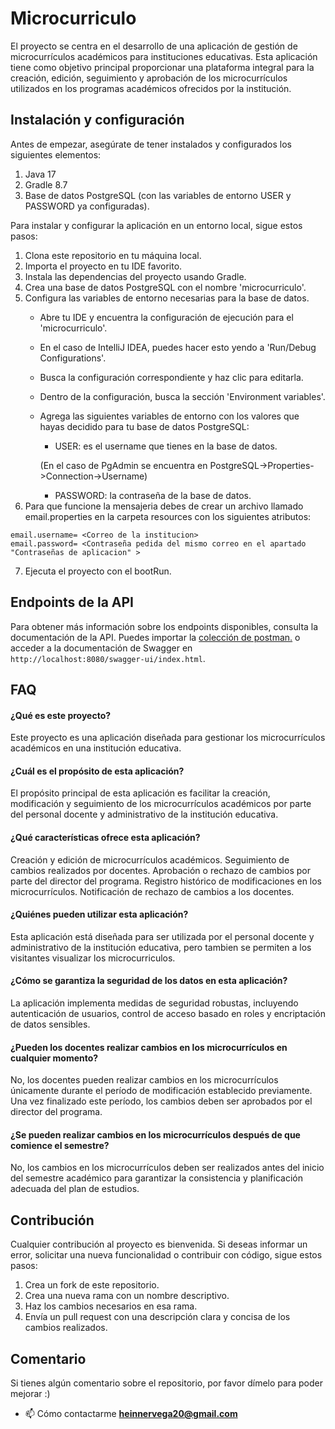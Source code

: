 #  Microcurriculo 

El proyecto se centra en el desarrollo de una aplicación de gestión de microcurrículos académicos para instituciones educativas. Esta aplicación tiene como objetivo principal proporcionar una plataforma integral para la creación, edición, seguimiento y aprobación de los microcurrículos utilizados en los programas académicos ofrecidos por la institución.
## Instalación y configuración 

Antes de empezar, asegúrate de tener instalados y configurados los siguientes elementos:

1. Java 17
2. Gradle 8.7
3. Base de datos PostgreSQL (con las variables de entorno USER y PASSWORD ya configuradas).

Para instalar y configurar la aplicación en un entorno local, sigue estos pasos:

1. Clona este repositorio en tu máquina local.
2. Importa el proyecto en tu IDE favorito.
3. Instala las dependencias del proyecto usando Gradle.
4. Crea una base de datos PostgreSQL con el nombre 'microcurriculo'.
5. Configura las variables de entorno necesarias para la base de datos.
    - Abre tu IDE y encuentra la configuración de ejecución para el 'microcurriculo'.
    - En el caso de IntelliJ IDEA, puedes hacer esto yendo a 'Run/Debug Configurations'.
    - Busca la configuración correspondiente y haz clic para editarla.
    - Dentro de la configuración, busca la sección 'Environment variables'.
    - Agrega las siguientes variables de entorno con los valores que hayas decidido para tu base de datos PostgreSQL:
        - USER: es el username que tienes en la base de datos.

      (En el caso de PgAdmin se encuentra en PostgreSQL->Properties->Connection->Username)

        - PASSWORD: la contraseña de la base de datos.
6. Para que funcione la mensajeria debes de crear un archivo llamado email.properties en la carpeta resources con los siguientes atributos:
```
email.username= <Correo de la institucion>
email.password= <Contraseña pedida del mismo correo en el apartado "Contraseñas de aplicacion" >
```
7. Ejecuta el proyecto con el bootRun.

## Endpoints de la API
Para obtener más información sobre los endpoints disponibles, consulta la documentación de la API.
Puedes importar la [colección de postman.](docs/postman/Micro.postman_collection.json) o 
acceder a la documentación de Swagger en `http://localhost:8080/swagger-ui/index.html`.


## FAQ
#### ¿Qué es este proyecto?
Este proyecto es una aplicación diseñada para gestionar los microcurrículos académicos en una institución educativa.

#### ¿Cuál es el propósito de esta aplicación?
El propósito principal de esta aplicación es facilitar la creación, modificación y seguimiento de los microcurrículos académicos por parte del personal docente y administrativo de la institución educativa.

#### ¿Qué características ofrece esta aplicación?
Creación y edición de microcurrículos académicos.
Seguimiento de cambios realizados por docentes.
Aprobación o rechazo de cambios por parte del director del programa.
Registro histórico de modificaciones en los microcurrículos.
Notificación de rechazo de cambios a los docentes.
#### ¿Quiénes pueden utilizar esta aplicación?
Esta aplicación está diseñada para ser utilizada por el personal docente y administrativo de la institución educativa, pero tambien se permiten a los visitantes visualizar los microcurriculos.

#### ¿Cómo se garantiza la seguridad de los datos en esta aplicación?
La aplicación implementa medidas de seguridad robustas, incluyendo autenticación de usuarios, control de acceso basado en roles y encriptación de datos sensibles.

#### ¿Pueden los docentes realizar cambios en los microcurrículos en cualquier momento?
No, los docentes pueden realizar cambios en los microcurrículos únicamente durante el período de modificación establecido previamente. Una vez finalizado este período, los cambios deben ser aprobados por el director del programa.

#### ¿Se pueden realizar cambios en los microcurrículos después de que comience el semestre?
No, los cambios en los microcurrículos deben ser realizados antes del inicio del semestre académico para garantizar la consistencia y planificación adecuada del plan de estudios.


## Contribución ##

Cualquier contribución al proyecto es bienvenida. Si deseas informar un error, solicitar una nueva funcionalidad o
contribuir con código, sigue estos pasos:

1. Crea un fork de este repositorio.
2. Crea una nueva rama con un nombre descriptivo.
3. Haz los cambios necesarios en esa rama.
4. Envía un pull request con una descripción clara y concisa de los cambios realizados.


## Comentario 
Si tienes algún comentario sobre el repositorio, por favor dímelo para poder mejorar :)

- 📫 Cómo contactarme **heinnervega20@gmail.com**